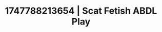 ---
categories:
- Erotic tension tease
- Midnight surrender
- Afterglow vibes
- Erotic escapism
- POV erotica
image: /assets/images/1747788213654.jpg
layout: post
seo:
  description: Featured content with high-quality Scat Fetish, ABDL Play. HD images
    available.
  keywords: Scat Fetish, ABDL Play
  og_image: /assets/images/1747788213654.jpg
  schema_type: VisualArtwork
tags:
- ABDL Play
- Scat Fetish
- '#1747788213654'
title: 1747788213654 | Scat Fetish ABDL Play
---